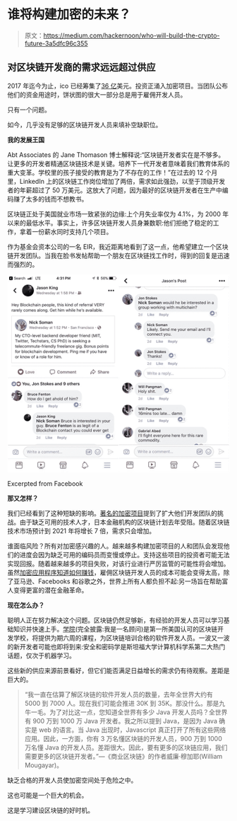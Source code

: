 # 谁将构建加密的未来？

> 原文：<https://medium.com/hackernoon/who-will-build-the-crypto-future-3a5dfc96c355>

## 对区块链开发商的需求远远超过供应

2017 年迄今为止，ico 已经筹集了[36 亿](https://www.coinschedule.com/stats.php)美元。投资正涌入加密项目。当团队公布他们的资金用途时，饼状图的很大一部分总是用于雇佣开发人员。

只有一个问题。

如今，几乎没有足够的区块链开发人员来填补空缺职位。

**我的发展王国**

Abt Associates 的 Jane Thomason 博士解释说:“区块链开发者实在是不够多。让更多的开发者精通区块链技术是关键。培养下一代开发者意味着我们教育体系的重大变革。学校里的孩子接受的教育是为了不存在的工作！”在过去的 12 个月里，LinkedIn 上的区块链工作岗位增加了两倍，需求如此强劲，以至于顶级开发者的年薪超过了 50 万美元。这放大了问题，因为最好的区块链开发者在生产中编码赚了太多的钱而不想教书。

区块链正处于美国就业市场一致紧张的边缘:上个月失业率仅为 4.1%，为 2000 年以来的最低水平。事实上，许多区块链开发人员身兼数职:他们拒绝了稳定的工作，拿着一份薪水同时支持几个项目。

作为基金会资本公司的一名 EIR，我近距离地看到了这一点，他希望建立一个区块链开发团队。当我在脸书发帖帮助一个朋友在区块链找工作时，得到的回复是迅速而强烈的。

![](img/4a2ccef97fb63c9c6a7034db1ae11d38.png)

Excerpted from Facebook

**那又怎样？**

我们已经看到了这种短缺的影响。[著名的加密项目](/@arthurb/the-path-forward-eb2e6f63be67)提到了扩大他们开发团队的挑战。由于缺乏可用的技术人才，日本金融机构的区块链计划去年受阻。随着区块链技术市场预计到 2021 年将增长 7 倍，需求只会增加。

谁面临风险？所有对加密感兴趣的人。越来越多构建加密项目的人和团队会发现他们的进度会因为缺乏可用的编码员而变慢或停止。支持这些项目的投资者可能无法实现回报。随着越来越多的项目失败，对该行业进行严厉监管的可能性将会增加。虽然[加密应用程序知道如何赚钱](https://hackernoon.com/how-will-crypto-apps-make-money-a1c5c5d01285)，雇佣区块链开发人员的成本可能会变得太高，除了亚马逊、Facebooks 和谷歌之外，世界上所有人都负担不起:另一场旨在帮助富人变得更富的潜在金融革命。

**现在怎么办？**

聪明人正在努力解决这个问题。区块链仍然足够新，有经验的开发人员可以学习基础知识并快速上手。[学院](http://www.academytoken.com)(完全披露:我是一名顾问)是第一所美国认可的区块链开发学校，将提供为期六周的课程，为区块链培训合格的软件开发人员。一波又一波的新开发者可能也即将到来:安全和密码学是斯坦福大学计算机科学系第二大热门话题，仅次于机器学习。

这些新的供应来源前景看好，但它们能否满足日益增长的需求仍有待观察。差距是巨大的。

> “我一直在估算了解区块链的软件开发人员的数量，去年全世界大约有 5000 到 7000 人。现在我们可能会推进 30K 到 35K。那没什么。那是九牛一毛。为了对比这一点，您知道全世界有多少 Java 开发人员吗？全世界有 900 万到 1000 万 Java 开发者。我之所以提到 Java，是因为 Java 确实是 web 的语言。当 Java 出现时，Javascript 真正打开了所有这些网络应用。因此，一方面，你有 3 万名懂区块链的开发人员，900 万到 1000 万名懂 Java 的开发人员。差距很大。因此，要有更多的区块链应用，我们需要更多的区块链开发者。”—《商业区块链》的作者威廉·穆加耶(William Mougayar)。

缺乏合格的开发人员使加密空间处于危险之中。

这也可能是一个巨大的机会。

这是学习建设区块链的好时机。